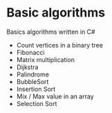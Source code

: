 # Basic algorithms
Basics algorithms written in C#
  - Count vertices in a binary tree
  - Fibonacci
  - Matrix multiplication
  - Dijkstra
  - Palindrome
  - BubbleSort
  - Insertion Sort
  - Mix / Max value in an array
  - Selection Sort
